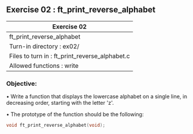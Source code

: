 ## Exercise 02 : ft_print_reverse_alphabet

|               Exercise 02             |
|---------------------------------------|
|             ft_print_reverse_alphabet |
| Turn-in directory : ex02/             |
| Files to turn in : ft_print_reverse_alphabet.c|
| Allowed functions : write             |

 ### Objective: 

• Write a function that displays the lowercase alphabet on a single line, in
decreasing order, starting with the letter 'z'.

• The prototype of the function should be the following:
```C
void ft_print_reverse_alphabet(void);
```
